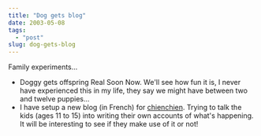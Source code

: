 ```yaml
---
title: "Dog gets blog"
date: 2003-05-08
tags: 
  - "post"
slug: dog-gets-blog
---
```


Family experiments...

- Doggy gets offspring Real Soon Now. We'll see how fun it is, I never have experienced this in my life, they say we might have between two and twelve puppies...
- I have setup a new blog (in French) for [chienchien](http://chienchien.bestiole.ch). Trying to talk the kids (ages 11 to 15) into writing their own accounts of what's happening. It will be interesting to see if they make use of it or not!
